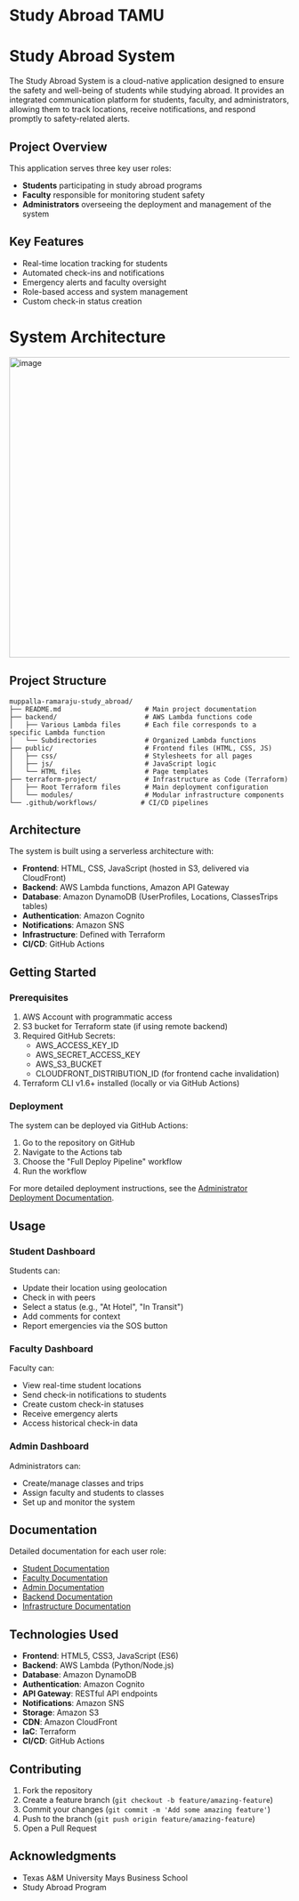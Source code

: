 # Study Abroad TAMU





# Study Abroad System

The Study Abroad System is a cloud-native application designed to ensure the safety and well-being of students while studying abroad. It provides an integrated communication platform for students, faculty, and administrators, allowing them to track locations, receive notifications, and respond promptly to safety-related alerts.




## Project Overview

This application serves three key user roles:
- **Students** participating in study abroad programs
- **Faculty** responsible for monitoring student safety
- **Administrators** overseeing the deployment and management of the system

## Key Features

- Real-time location tracking for students
- Automated check-ins and notifications
- Emergency alerts and faculty oversight
- Role-based access and system management
- Custom check-in status creation

# System Architecture

<img width="540" alt="image" src="https://github.com/user-attachments/assets/a1f42567-148e-411a-9c6d-adb367d7491b" />

## Project Structure

```
muppalla-ramaraju-study_abroad/
├── README.md                     # Main project documentation
├── backend/                      # AWS Lambda functions code
│   ├── Various Lambda files      # Each file corresponds to a specific Lambda function
│   └── Subdirectories            # Organized Lambda functions
├── public/                       # Frontend files (HTML, CSS, JS)
│   ├── css/                      # Stylesheets for all pages
│   ├── js/                       # JavaScript logic
│   └── HTML files                # Page templates
├── terraform-project/            # Infrastructure as Code (Terraform)
│   ├── Root Terraform files      # Main deployment configuration
│   └── modules/                  # Modular infrastructure components
└── .github/workflows/           # CI/CD pipelines
```

## Architecture

The system is built using a serverless architecture with:

- **Frontend**: HTML, CSS, JavaScript (hosted in S3, delivered via CloudFront)
- **Backend**: AWS Lambda functions, Amazon API Gateway
- **Database**: Amazon DynamoDB (UserProfiles, Locations, ClassesTrips tables)
- **Authentication**: Amazon Cognito
- **Notifications**: Amazon SNS
- **Infrastructure**: Defined with Terraform
- **CI/CD**: GitHub Actions


## Getting Started

### Prerequisites

1. AWS Account with programmatic access
2. S3 bucket for Terraform state (if using remote backend)
3. Required GitHub Secrets:
   - AWS_ACCESS_KEY_ID
   - AWS_SECRET_ACCESS_KEY
   - AWS_S3_BUCKET
   - CLOUDFRONT_DISTRIBUTION_ID (for frontend cache invalidation)
4. Terraform CLI v1.6+ installed (locally or via GitHub Actions)

### Deployment

The system can be deployed via GitHub Actions:

1. Go to the repository on GitHub
2. Navigate to the Actions tab
3. Choose the "Full Deploy Pipeline" workflow
4. Run the workflow

For more detailed deployment instructions, see the [Administrator Deployment Documentation](./docs/admin_deployment.md).

## Usage

### Student Dashboard

Students can:
- Update their location using geolocation
- Check in with peers
- Select a status (e.g., "At Hotel", "In Transit")
- Add comments for context
- Report emergencies via the SOS button

### Faculty Dashboard

Faculty can:
- View real-time student locations
- Send check-in notifications to students
- Create custom check-in statuses
- Receive emergency alerts
- Access historical check-in data

### Admin Dashboard

Administrators can:
- Create/manage classes and trips
- Assign faculty and students to classes
- Set up and monitor the system

## Documentation

Detailed documentation for each user role:

- [Student Documentation](./public/README.md#student-dashboard)
- [Faculty Documentation](./public/README.md#faculty-dashboard)
- [Admin Documentation](./public/README.md#admin-dashboard)
- [Backend Documentation](./backend/README.md)
- [Infrastructure Documentation](./terraform-project/README.md)

## Technologies Used

- **Frontend**: HTML5, CSS3, JavaScript (ES6)
- **Backend**: AWS Lambda (Python/Node.js)
- **Database**: Amazon DynamoDB
- **Authentication**: Amazon Cognito
- **API Gateway**: RESTful API endpoints
- **Notifications**: Amazon SNS
- **Storage**: Amazon S3
- **CDN**: Amazon CloudFront
- **IaC**: Terraform
- **CI/CD**: GitHub Actions

## Contributing

1. Fork the repository
2. Create a feature branch (`git checkout -b feature/amazing-feature`)
3. Commit your changes (`git commit -m 'Add some amazing feature'`)
4. Push to the branch (`git push origin feature/amazing-feature`)
5. Open a Pull Request

## Acknowledgments

- Texas A&M University Mays Business School
- Study Abroad Program
